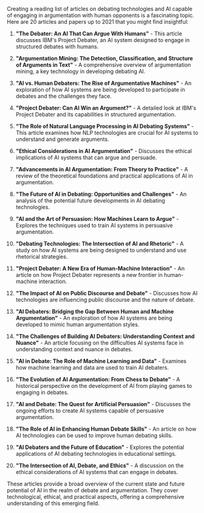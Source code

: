 Creating a reading list of articles on debating technologies and AI capable of engaging in argumentation with human opponents is a fascinating topic. Here are 20 articles and papers up to 2021 that you might find insightful:

1. **"The Debater: An AI That Can Argue With Humans"** - This article discusses IBM's Project Debater, an AI system designed to engage in structured debates with humans.

2. **"Argumentation Mining: The Detection, Classification, and Structure of Arguments in Text"** - A comprehensive overview of argumentation mining, a key technology in developing debating AI.

3. **"AI vs. Human Debaters: The Rise of Argumentative Machines"** - An exploration of how AI systems are being developed to participate in debates and the challenges they face.

4. **"Project Debater: Can AI Win an Argument?"** - A detailed look at IBM's Project Debater and its capabilities in structured argumentation.

5. **"The Role of Natural Language Processing in AI Debating Systems"** - This article examines how NLP technologies are crucial for AI systems to understand and generate arguments.

6. **"Ethical Considerations in AI Argumentation"** - Discusses the ethical implications of AI systems that can argue and persuade.

7. **"Advancements in AI Argumentation: From Theory to Practice"** - A review of the theoretical foundations and practical applications of AI in argumentation.

8. **"The Future of AI in Debating: Opportunities and Challenges"** - An analysis of the potential future developments in AI debating technologies.

9. **"AI and the Art of Persuasion: How Machines Learn to Argue"** - Explores the techniques used to train AI systems in persuasive argumentation.

10. **"Debating Technologies: The Intersection of AI and Rhetoric"** - A study on how AI systems are being designed to understand and use rhetorical strategies.

11. **"Project Debater: A New Era of Human-Machine Interaction"** - An article on how Project Debater represents a new frontier in human-machine interaction.

12. **"The Impact of AI on Public Discourse and Debate"** - Discusses how AI technologies are influencing public discourse and the nature of debate.

13. **"AI Debaters: Bridging the Gap Between Human and Machine Argumentation"** - An exploration of how AI systems are being developed to mimic human argumentation styles.

14. **"The Challenges of Building AI Debaters: Understanding Context and Nuance"** - An article focusing on the difficulties AI systems face in understanding context and nuance in debates.

15. **"AI in Debate: The Role of Machine Learning and Data"** - Examines how machine learning and data are used to train AI debaters.

16. **"The Evolution of AI Argumentation: From Chess to Debate"** - A historical perspective on the development of AI from playing games to engaging in debates.

17. **"AI and Debate: The Quest for Artificial Persuasion"** - Discusses the ongoing efforts to create AI systems capable of persuasive argumentation.

18. **"The Role of AI in Enhancing Human Debate Skills"** - An article on how AI technologies can be used to improve human debating skills.

19. **"AI Debaters and the Future of Education"** - Explores the potential applications of AI debating technologies in educational settings.

20. **"The Intersection of AI, Debate, and Ethics"** - A discussion on the ethical considerations of AI systems that can engage in debates.

These articles provide a broad overview of the current state and future potential of AI in the realm of debate and argumentation. They cover technological, ethical, and practical aspects, offering a comprehensive understanding of this emerging field.